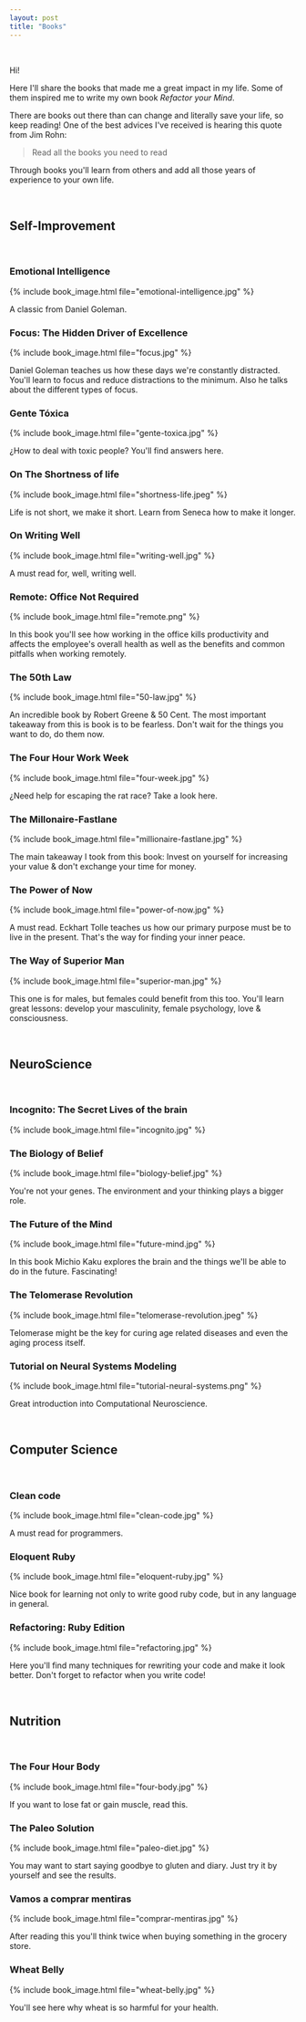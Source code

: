 ```yaml
---
layout: post
title: "Books"
---
```


<br>

Hi!

Here I'll share the books that made me a great impact in my life. Some of them
inspired me to write my own book *Refactor your Mind*.

There are books out there than can change and literally save your life, so keep
reading! One of the best advices I've received is hearing this quote from Jim Rohn:

> Read all the books you need to read

Through books you'll learn from others and add all those years of experience to
your own life.


<br>

## Self-Improvement

<br>

### Emotional Intelligence

{% include book_image.html file="emotional-intelligence.jpg" %}

A classic from Daniel Goleman.

### Focus: The Hidden Driver of Excellence

{% include book_image.html file="focus.jpg" %}

Daniel Goleman teaches us how these days we're constantly distracted. You'll
learn to focus and reduce distractions to the minimum. Also he talks about the
different types of focus.

### Gente Tóxica

{% include book_image.html file="gente-toxica.jpg" %}

¿How to deal with toxic people? You'll find answers here.


### On The Shortness of life

{% include book_image.html file="shortness-life.jpeg" %}

Life is not short, we make it short. Learn from Seneca how to make it longer.


### On Writing Well

{% include book_image.html file="writing-well.jpg" %}

A must read for, well, writing well.

### Remote: Office Not Required

{% include book_image.html file="remote.png" %}

In this book you'll see how working in the office kills productivity and affects the
employee's overall health as well as the benefits and common pitfalls when
working remotely.


### The 50th Law

{% include book_image.html file="50-law.jpg" %}

An incredible book by Robert Greene & 50 Cent. The most important takeaway from this
is book is to be fearless. Don't wait for the things you want to do, do them now.

### The Four Hour Work Week

{% include book_image.html file="four-week.jpg" %}

¿Need help for escaping the rat race? Take a look here.

### The Millonaire-Fastlane

{% include book_image.html file="millionaire-fastlane.jpg" %}

The main takeaway I took from this book: Invest on yourself for increasing your
value & don't exchange your time for money.

### The Power of Now

{% include book_image.html file="power-of-now.jpg" %}

A must read. Eckhart Tolle teaches us how our primary purpose must be to live
in the present. That's the way for finding your inner peace.

### The Way of Superior Man

{% include book_image.html file="superior-man.jpg" %}

This one is for males, but females could benefit from this too. You'll learn great
lessons: develop your masculinity, female psychology, love & consciousness.

<br>

## NeuroScience

<br>

### Incognito: The Secret Lives of the brain

{% include book_image.html file="incognito.jpg" %}

### The Biology of Belief

{% include book_image.html file="biology-belief.jpg" %}

You're not your genes. The environment and your thinking plays a bigger role.

### The Future of the Mind

{% include book_image.html file="future-mind.jpg" %}

In this book Michio Kaku explores the brain and the things we'll be able to do
in the future. Fascinating!

### The Telomerase Revolution

{% include book_image.html file="telomerase-revolution.jpeg" %}

Telomerase might be the key for curing age related diseases and even the aging
process itself.

### Tutorial on Neural Systems Modeling

{% include book_image.html file="tutorial-neural-systems.png" %}

Great introduction into Computational Neuroscience.

<br>

## Computer Science

<br>

### Clean code

{% include book_image.html file="clean-code.jpg" %}

A must read for programmers.

### Eloquent Ruby

{% include book_image.html file="eloquent-ruby.jpg" %}

Nice book for learning not only to write good ruby code, but in any language in
general.

### Refactoring: Ruby Edition

{% include book_image.html file="refactoring.jpg" %}

Here you'll find many techniques for rewriting your code and make it look better.
Don't forget to refactor when you write code!

<br>

## Nutrition

<br>

### The Four Hour Body

{% include book_image.html file="four-body.jpg" %}

If you want to lose fat or gain muscle, read this.

### The Paleo Solution

{% include book_image.html file="paleo-diet.jpg" %}

You may want to start saying goodbye to gluten and diary. Just try it by yourself and
see the results.


### Vamos a comprar mentiras

{% include book_image.html file="comprar-mentiras.jpg" %}

After reading this you'll think twice when buying something in the grocery store.

### Wheat Belly

{% include book_image.html file="wheat-belly.jpg" %}

You'll see here why wheat is so harmful for your health.
